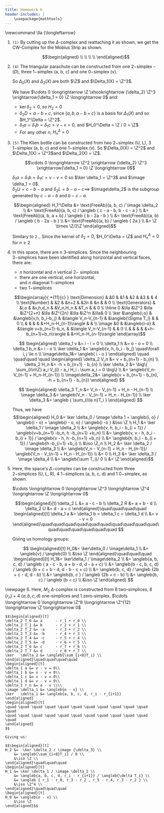 ```yaml
---
title: Homework 6
header-includes: |                                                              
    \usepackage{mathtools} 
---
```

\newcommand \lla {\longleftarrow}

1.  `(1)` By cutting up the $\Delta$-complex and reattaching it as
    shown, we get the CW-Complex for the Mobius Strip as shown.

    $$\begin{aligned} \\ \\ \\ \\ \end{aligned}$$

2.  `(4)` The triangular parachute can be constructed from one
    $2-$simplex - ($D$), three $1-$simplex (a, b, c) and one $0-$simplex (v). 
    
    So $\Delta_0(X)$ and $\Delta_2(X)$ are both $\Z$ and $\Delta_1(X) = \Z^3$.
    
    We have $\cdots 0 \longrightarrow \Z \xhookrightarrow {\delta_2} \Z^3 \xrightarrow{\delta_1 = 0} \Z \longrightarrow 0$
    and:

    * $\ker \delta_2 = 0$, so $H_2 = 0$
    * $\delta_2 D = a  - b + c$, since $\{ a, b, a - b + c \}$ is a basis for
        $\Delta_1(X)$ and so $H_1^\Delta = \Z^2$.
    * $\delta_1 a = \delta_1 b = \delta_1 c = v - v = 0$,
      and $H_0^\Delta =  \Z / 0 = \Z$
    * For any other $n$, $H_n^\Delta = 0$

3. `(5)` The Klien bottle can be constructed from two $2-$simplex (U, L), 3 $1-$simplex
    (a, b, c) and one $1-$simplex (v).
    So $\Delta_0(X) = \Z^2$ and $\Delta_1(X) = \Z^3$and $\Delta_2(X) = \Z$.
    
    $$\cdots 0 \longrightarrow \Z^2 \xrightarrow {\delta_2} \Z^3 \xrightarrow{\delta_1 = 0} \Z \longrightarrow 0$$
    
    $\delta_1 a = \delta_1 b = \delta_1 c  = v - v = 0$ so  $\ker \delta_1 = \Z^3$
    and $\image \delta_1 = 0$.  
    $\delta_2 U = c - b -a$ and $\delta_2 L = b -a -c  \implies$
    $\image\delta_2$ is the subgroup generated by $c - a - b$ and $b - c - a$.

    $$\begin{aligned}
       H_1^\Delta &= \text{FreeAb}(a, b, c) / \image \delta_2
               \\ &= \text{FreeAb}(a, b, c) / \angleb { c - a - b, b - c - a }
               \\ &= \text{FreeAb}(a, b, a + b) / \angleb { b - 2a - b }
               \\ &= \text{FreeAb}(a, b) / \angleb { b - 2a - b }
               \\ &= \text{FreeAb}(a, b) / \angleb { 2a }
               \\ &= \Z \times \Z/2\Z
     \end{aligned}$$

    Similary to `2.`, Since the kernel of $\delta_2 = 0$, $H_0^\Delta = \Z$ and $H_n^\Delta = 0$ for $n \ge 2$

4.  In this space, there are $n$ 3-simplices.
    Since the neighbouring $3-$simplices have been identified along horizontal and vertical faces,
    there are:
    * $n$ horizontal and $n$ vertical $2-$ simplices
    * there are one vertical,  one horizontal,  
       and $n$ diagonal $1-$simplices
    * two $1-$simplices


    $$\begin{array}{ *{11}{c} }
    \text{Dimension}        &                       &0                      &                       &1                      &                       &2                      &                       &3             &    & 4      \\
    \text{Number}           &                       &2                      &                       &n+2                    &                       &2n                     &                       &n             &    & 0      \\
    \text{Generators}       &                       &i,o                    &                       &v,h,d_n                &                       &V_n,H_n                &                       &T_n           &    & 0      \\
    \hline
    0                       &\lla                   &\Z^2                       &\lla               &\Z^{2+n}               &\lla                   &\Z^{2n}                &\lla                   &\Z^n          &\lla& 0      \\
    \ker                    &\angleb{i,o}           &                       &\angleb{v,h, b_i-b_j}  &                       &\langle V_n-V_{n-1}    &                       &\angleb{\Sigma T_i}                   &    & 0      \\
                            &                       &                       &                       &                       &+H_n-H_{n-1}\rangle                                                                   &    &        \\
    \image                  &0                      &                       &\angleb{i-o}           &                       &\langle v+b_{n+1}-b_n,  &                       &\langle V_n-V_{n-1}                  &    & 0      \\
                            &                       &                       &                       &                       &+h-b_{n+1}+b_n\rangle  &                       &+H_n-H_{n-1}\rangle
    \end{array}$$
    
    $$
    \begin{aligned}
    \delta_1 v   &= i - i = 0  \\
    \delta_1 h   &= o - o = 0  \\
    \delta_1 b_n &= i - o      \\
    \ker \delta_1 &= \angleb{v, h, b_i - b_j} \quad\forall i, j \le n \\
    \image\delta_1&= \angleb{ i - o }
    \end{aligned} \quad \quad\quad \quad
    \begin{aligned}
    \delta_2 V_n &= v + b_{n+1} - b_{n}  \\
    \delta_2 H_n &= -h + b_{n+1} - b_{n}  \\
    \ker \delta_2 &= \big\{ \sum_{i\in\Z} a_i V_{i} - a_i H_i : \sum a_i = 0 \big\} \\
                  &= \angleb{V_n-V_{n-1} + H_n-H_{n-1}} \\  
    \image\delta_2&= \angleb{v + b_{n+1} - b_{n}, -h + b_{n+1} - b_{n}}
    \end{aligned}
    $$
    
    $$
    \begin{aligned}
    \delta_3 T_n    &= V_n - V_{n-1} + H_n - H_{n-1} \\
    \image \delta_3 &= \angleb{V_n - V_{n-1} + H_n - H_{n-1}} \\
    \ker \delta_3   &= \angleb { \sum_{i\le n}T_i }
    \end{aligned}
    $$
    
    Thus, we have 
    $$\begin{aligned}
        H_0  &= \ker \delta_0 / \image \delta 1 = \angleb{i, o} / \angleb{i - o}
                       = \angleb{i - o, o} / \angleb{i -o } &\iso \Z \\
        H_1  &= \ker \delta_1 / \image \delta_2     \\
             &= \angleb{v, h, b_i - b_{i + 1}} / \angleb{v+b_{n+1} -b_n, h -b_{n+1} +b_n}     \\
             &= \angleb{v, v - h, b_i - b_{i + 1}} / \angleb{v - h, h -b_{n+1} +b_n}     \\
             &= \angleb{h, b_i - b_{i + 1}} / \angleb{h -b_{i+1} +b_i}     \\
             &\iso \Z_n  \\
        H_2  &= \ker \delta_2 / \image \delta_3     \\
             &= \angleb{V_n - V_{n-1} + H_n - H_{n-1}}/ \angleb{V_n - V_{n-1} + H_n - H_{n-1}} \\
             &= 0 \\
        H_3  &= \ker \delta_3 / \image \delta_4     \\
             &= \angleb{\sum T_i}/ 0 \\
             &= \Z
    \end{aligned}$$
    
    
5.  Here, the space's $\Delta-$complex can be constructed from three $2-$simplices (U, L, R),
    4 $1-$simplices (a, b, c, d) and 1 $0-$simplex, as shown.

    $\cdots 
    \longrightarrow 0 
    \longrightarrow \Z^3 
    \longrightarrow \Z^4 
    \longrightarrow \Z 
    \longrightarrow 0$

    $$\begin{aligned}[t]
    \delta_2 L &= a - c - b \\
    \delta_2 R &= a + b - d \\
    \delta_2 U &= d - a + c
    \end{aligned}\quad\quad\quad\quad
    \begin{aligned}[t]
    \delta_1 a &= \delta_1 b = \delta_1 c = \delta_1 d \\ &= v - v = 0
    \end{aligned}\quad\quad\quad\quad\quad\quad\quad\quad\quad\quad\quad\quad\quad\quad\quad\quad
    $$
    
    Giving us homology groups:

    $$
    \begin{aligned}[t]
    H_0&= \ker\delta_0 / \image\delta_1
    \\ &= \angleb{v} / \angleb{0}
    \\ &\iso \Z
    \end{aligned}\quad\quad\quad
    \begin{aligned}[t]
    H_1&= \ker\delta_1 / \image\delta_2
    \\ &= \angleb{a, b, c, d} / \angleb { a - c - b, a + b - d, d - a + c}
    \\ &= \angleb{b - c, b, c, d} / \angleb {b + c + b - d, d - b - c + c}
    \\ &= \angleb{b, c, d} / \angleb {2b + c - d, d - b}
    \\ &= \angleb{b, c } /   \angleb {2b + c - b}
    \\ &= \angleb{b, c} / \angleb {b = c}
    \\ &\iso \Z
    \end{aligned}
    $$

\newpage
6.  Here, $M_2$ $\Delta$-complex is constructed from 8 two-simplices, 8
    ($r_n$) + 4 ($a, b, c, d$) one-simplices and 1 zero-simplex.
    $\cdots \longrightarrow 0
            \longrightarrow \Z^8
            \longrightarrow \Z^{12}
            \longrightarrow \Z
            \longrightarrow 0$
    
    $$\begin{aligned}[t]
    \delta_2 T_0 &= a      - r_1 + r_0 \\
    \delta_2 T_1 &= b      - r_2 + r_1 \\
    \delta_2 T_2 &= -a     - r_3 + r_2 \\
    \delta_2 T_3 &= -b     - r_4 + r_3 \\
    \delta_2 T_4 &= -c     - r_5 + r_4 \\
    \delta_2 T_5 &= -d     - r_6 + r_5 \\
    \delta_2 T_6 &= c      - r_7 + r_6 \\
    \delta_2 T_7 &= d      - r_0 + r_7 \\
    \ker   \delta_2 &= \angleb{\sum_{i<8}T_i} \\
    \end{aligned}\quad\quad\quad\quad
    \begin{aligned}[t]
    \delta_1 a &= v - v = 0\\
    \delta_1 b &= v - v = 0\\
    \delta_1 c &= v - v = 0\\
    \delta_1 d &= v - v = 0\\
    \delta_1 r_n &= o - v \\\\
    \image \delta_1 &= \angleb{o - v} \\
    \ker   \delta_1 &= \angleb{a, b, c, d, r_i - r_{i+1}}
    \end{aligned}
    \begin{aligned}[t]
    \quad \quad \quad \quad \quad \quad \quad \quad \quad \quad \quad \quad
    \quad \quad \quad \quad \quad \quad \quad \quad \quad \quad \quad \quad
    \end{aligned}
    $$

    Giving us:

    $$\begin{aligned}[t]
    H_2 &=  \ker \delta_2 / \image {\delta_3} \\
        &= \angleb{\sum_{i<8}T_i} / 0 \\
        &\iso \Z \\
    \end{aligned}\quad\quad\quad
    \begin{aligned}[t]
    H_1 &= \ker \delta_1 / \image \delta_2 \\
        &= \angleb{a, b, c, d, r_i - r_{i+1}} / \angleb{\delta T_i} \\
        &= \angleb { r_1 - r_0, r_3 - r_2 , r_5 - r_4, r_3 - r_2 } \\
        &\iso \Z^4 \\
    \end{aligned}\quad\quad\quad
    \begin{aligned}[t]
    H_0 &= \angleb{o - v} \\
        &\iso \Z
    \end{aligned}$$
